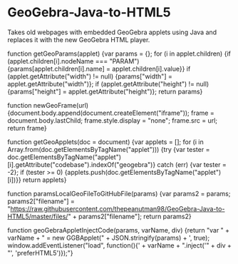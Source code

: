 # GeoGebra-Java-to-HTML5
Takes old webpages with embedded GeoGebra applets using Java and replaces it with the new GeoGebra HTML player.

function getGeoParams(applet) {var params = {}; for (i in applet.children) {if (applet.children[i].nodeName === "PARAM") {params[applet.children[i].name] = applet.children[i].value}} if (applet.getAttribute("width") != null) {params["width"] = applet.getAttribute("width")}; if (applet.getAttribute("height") != null) {params["height"] = applet.getAttribute("height")}; return params}

function newGeoFrame(url) {document.body.append(document.createElement("iframe")); frame = document.body.lastChild; frame.style.display = "none"; frame.src = url; return frame}

function getGeoApplets(doc = document) {var applets = []; for (i in Array.from(doc.getElementsByTagName("applet"))) {try {var tester = doc.getElementsByTagName("applet")[i].getAttribute("codebase").indexOf("geogebra")} catch (err) {var tester = -2}; if (tester >= 0) {applets.push(doc.getElementsByTagName("applet")[i])}} return applets}

function paramsLocalGeoFileToGitHubFile(params) {var params2 = params; params2["filename"] = "https://raw.githubusercontent.com/thepeanutman98/GeoGebra-Java-to-HTML5/master/files/" + params2["filename"]; return params2}

function geoGebraAppletInjectCode(params, varName, div) {return "var " + varName + " = new GGBApplet(" + JSON.stringify(params) + ', true); window.addEventListener("load", function(){' + varName + ".inject('" + div + "', 'preferHTML5')});"}

